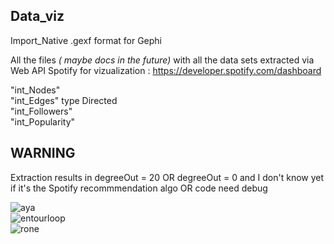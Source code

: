 
## Data_viz

Import_Native .gexf format for Gephi



All the files <em>( maybe docs in the future)</em> with all the data sets extracted via Web API Spotify for vizualization : https://developer.spotify.com/dashboard 

"int_Nodes"
<br>"int_Edges" type Directed
<br>"int_Followers"
<br>"int_Popularity"
<br>

## <strong>WARNING</strong>

Extraction results in degreeOut = 20 OR degreeOut = 0 and I don't know yet if it's the Spotify recommmendation algo OR code need debug


![aya](aya.png)
<br> ![entourloop](entourloop.png)
<br> ![rone](rone.png)
